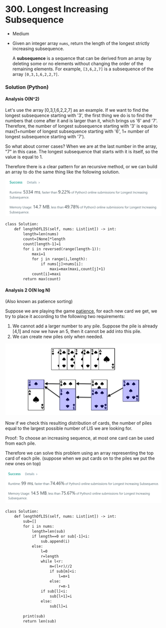 # 300. Longest Increasing Subsequence

* Medium
*   Given an integer array `nums`, return the length of the longest strictly increasing subsequence.

    A **subsequence** is a sequence that can be derived from an array by deleting some or no elements without changing the order of the remaining elements. For example, `[3,6,2,7]` is a subsequence of the array `[0,3,1,6,2,2,7]`.

### Solution (Python)

#### Analysis    O(N^2)

Let's use the array \[0,3,1,6,2,2,7] as an example. If we want to find the longest subsequence starting with '3', the first thing we do is to find the numbers that come after it and is larger than it, which brings us '6' and '7'. Therefore, the number of longest subsequence starting with '3' is equal to max(1+number of longest subsequence starting with '6', 1+ number of longest subsequence starting with '7').&#x20;

So what about corner cases? When we are at the last number in the array, "7" in this case. The longest subsequence that starts with it is itself, so the value is equal to 1.&#x20;

Therefore there is a clear pattern for an recursive method, or we can build an array to do the same thing like the following solution.&#x20;

![](<../.gitbook/assets/image (11) (1) (1) (1) (1) (1) (1) (1) (1).png>)

```
class Solution:
    def lengthOfLIS(self, nums: List[int]) -> int:
        length=len(nums)
        count=[None]*length
        count[length-1]=1
        for i in reversed(range(length-1)):
            maxi=1
            for j in range(i,length):
                if nums[j]>nums[i]:
                    maxi=max(maxi,count[j]+1)
            count[i]=maxi
        return max(count)      
```

#### Analysis 2     O(N log N)

(Also known as patience sorting)

Suppose we are playing the game [patience](https://en.wikipedia.org/wiki/Patience\_sorting), for each new card we get, we try to place it according to the following two requirements:

1. We cannot add a larger number to any pile. Suppose the pile is already \[4,1] and now we have an 5, then it cannot be add into this pile.&#x20;
2. We can create new piles only when needed.&#x20;

![](<../.gitbook/assets/image (3) (1) (1).png>)

Now if we check this resulting distribution of cards, the number of piles equal to the largest possible number of LIS we are looking for.&#x20;

Proof: To choose an increasing sequence, at most one card can be used from each pile.&#x20;

Therefore we can solve this problem using an array representing the top card of each pile. (suppose when we put cards on to the piles we put the new ones on top)

![](<../.gitbook/assets/image (9) (1) (1) (1) (1) (1) (1).png>)

```
class Solution:
    def lengthOfLIS(self, nums: List[int]) -> int:
        sub=[]
        for i in nums:
            length=len(sub)
            if length==0 or sub[-1]<i:
                sub.append(i)
            else:
                l=0
                r=length
                while l<r:
                    m=(l+r)//2
                    if sub[m]<i:
                        l=m+1
                    else:
                        r=m-1
                if sub[l]<i:
                    sub[l+1]=i
                else:
                    sub[l]=i
            
        print(sub)
        return len(sub)
```
